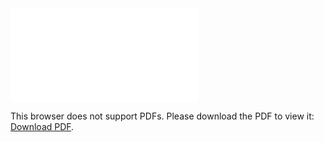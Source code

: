 <object data="christ-in-song/CIS1908pdfs/848.pdf" type="application/pdf" width="100%" height="1024px">
    <embed src="christ-in-song/CIS1908pdfs/848.pdf">
        <p>This browser does not support PDFs. Please download the PDF to view it: <a href="christ-in-song/CIS1908pdfs/848.pdf">Download PDF</a>.</p>
    </embed>
</object>

